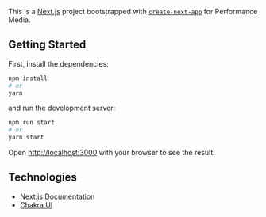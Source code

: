 This is a [Next.js](https://nextjs.org/) project bootstrapped with [`create-next-app`](https://github.com/vercel/next.js/tree/canary/packages/create-next-app) for Performance Media.

## Getting Started

First, install the dependencies:

```bash
npm install
# or
yarn
```
and run the development server:

```bash
npm run start
# or
yarn start
```

Open [http://localhost:3000](http://localhost:3000) with your browser to see the result.

## Technologies

- [Next.js Documentation](https://nextjs.org/docs)
- [Chakra UI](https://chakra-ui.com/)

